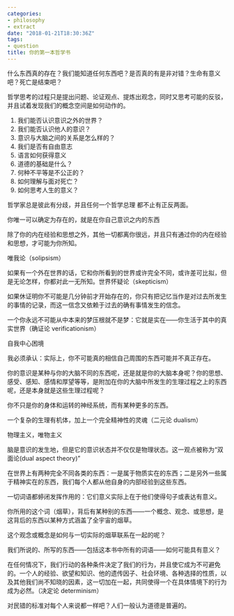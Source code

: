 ```yaml
---
categories: 
- philosophy
- extract
date: "2018-01-21T18:30:36Z"
tags: 
- question
title: 你的第一本哲学书
---
```



什么东西真的存在？我们能知道任何东西吧？是否真的有是非对错？生命有意义吧？死亡是结束吧？
<!--more-->

哲学思考的过程只是提出问题、论证观点、提炼出观念，同时又思考可能的反驳，并且试着发现我们的概念空间是如何动作的。

1. 我们能否认识意识之外的世界？
2. 我们能否认识他人的意识？
3. 意识与大脑之间的关系是怎么样的？
4. 我们是否有自由意志
5. 语言如何获得意义
6. 道德的基础是什么？
7. 何种不平等是不公正的？
8. 如何理解与面对死亡？
9. 如何思考人生的意义？

哲学家总是彼此有分歧，并且任何一个哲学总理 都不止有正反两面。

你唯一可以确定为存在的，就是在你自己意识之内的东西

除了你的内在经验和思想之外，其他一切都离你很远，并且只有通过你的内在经验和思想，才可能为你所知。

唯我论（solipsism）

如果有一个外在世界的话，它和你所看到的世界或许完全不同，或许差可比拟，但是无论怎样，你都对此一无所知。世界怀疑论（skepticism）

如果休证明你不可能是几分钟前才开始存在的，你只有把记忆当作是对过去所发生的事情的记录，而这一信念又依赖于过去的确有事情发生的信念。

一个你永远不可能从中本来的梦压根就不是梦：它就是实在——你生活于其中的真实世界（确证论 verificationism）

自我中心困境

我必须承认：实际上，你不可能真的相信自己周围的东西可能并不真正存在。

你的意识是某种与你的大脑不同的东西呢，还是就是你的大脑本身呢？你的思想、感受、感知、感情和厚望等等，是附加在你的大脑中所发生的生理过程之上的东西呢，还是本身就是这些生理过程呢？

你不只是你的身体和运转的神经系统，而有某种更多的东西。

一个复杂的生理有机体，加上一个完全精神性的灵魂（二元论 dualism）

物理主义，唯物主义

脑是意识的发生地，但是它的意识状态并不仅仅是物理状态。这一观点被称为“双面论(dual aspect theory)”

在世界上有两种完全不同各类的东西：一是属于物质实在的东西；二是另外一些属于精神实在的东西，我们每个人都从他自身的内部经验到这些东西。

一切词语都蝏闭发挥作用的：它们意义实际上在于他们使得句子或表达有意义。

你所用的这个词（烟草），背后有某种别的东西——一个概念、观念、或思想，是这背后的东西以某种方式涵盖了全宇宙的烟草。

这个观念或概念是如何与一切实际的烟草联系在一起的呢？

我们所说的、所写的东西——包括这本书中所有的词语——如何可能具有意义？

在任何情况下，我们行动的各种条件决定了我们的行为，并且使它成为不可避免的。一个人的经验、欲望和知识、他的遗传因子、社会环境、各种选择的性质，以及其他我们尚不知晓的因素，这一切加在一起，共同使得一个在具体情境下的行为成为必然。（决定论 determinism）

对民错的标准对每个人来说都一样吧？人们一般认为道德是普遍的。



